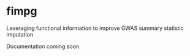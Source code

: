 # fimpg
Leveraging functional information to improve GWAS summary statistic imputation

Documentation coming soon.
